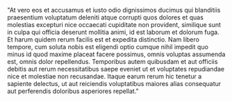 "At vero eos et accusamus et iusto odio dignissimos ducimus 
qui blanditiis praesentium voluptatum deleniti atque corrupti quos dolores et quas molestias excepturi nice occaecati cupiditate 
non provident, similique sunt in culpa qui officia deserunt mollitia animi, id est laborum et dolorum fuga. Et harum 
quidem rerum facilis est et expedita distinctio.
 Nam libero tempore, cum soluta nobis 
 est eligendi optio cumque nihil impedit quo minus id quod maxime placeat facere possimus, omnis 
 voluptas assumenda est, omnis dolor repellendus. Temporibus autem quibusdam et aut officiis debitis aut
  rerum necessitatibus saepe eveniet ut et voluptates 
  repudiandae nice et molestiae non recusandae.
   Itaque earum rerum hic tenetur
    a sapiente delectus, ut aut reiciendis voluptatibus maiores alias consequatur aut perferendis doloribus asperiores repellat."